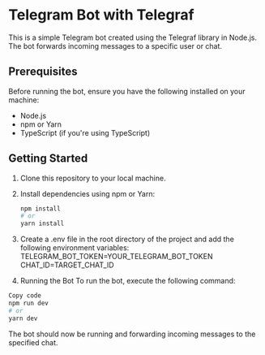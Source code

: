 # Telegram Bot with Telegraf

This is a simple Telegram bot created using the Telegraf library in Node.js. The bot forwards incoming messages to a
specific user or chat.

## Prerequisites

Before running the bot, ensure you have the following installed on your machine:

- Node.js
- npm or Yarn
- TypeScript (if you're using TypeScript)

## Getting Started

1. Clone this repository to your local machine.

2. Install dependencies using npm or Yarn:

   ```bash
   npm install
   # or
   yarn install
    ```
3. Create a .env file in the root directory of the project and add the following environment variables:
   TELEGRAM_BOT_TOKEN=YOUR_TELEGRAM_BOT_TOKEN
   CHAT_ID=TARGET_CHAT_ID
4. Running the Bot
   To run the bot, execute the following command:

```bash
Copy code
npm run dev
# or
yarn dev
```
The bot should now be running and forwarding incoming messages to the specified chat.

